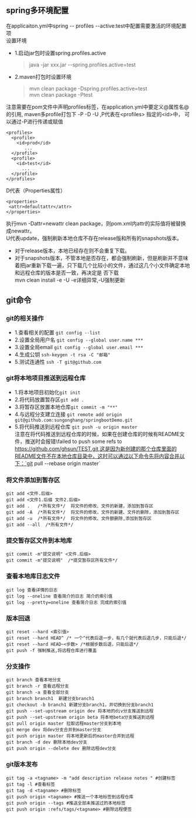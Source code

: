 
## spring多环境配置
   在applicaiton.yml中spring -- profiles --active:test中配置需要激活的环境配置项 \
设置环境
* 1.启动jar包时设置spring.profiles.active
    > java -jar xxx.jar --spring.profiles.active=test
* 2.maven打包时设置环境
    > mvn clean package -Dspring.profiles.active=test \
      mvn clean package -Ptest 
      
 注意需要在pom文件中声明profiles标签，在application.yml中要定义\@属性名\@的引用, maven多profile打包下  -P -D -U ,P代表在\<profiles> 指定的\<id>中，
 可以通过-P进行传递或赋值
  ```
  <profiles>
    <profile> 
      <id>prod</id> 
         ... 
    </profile> 
    <profile> 
      <id>test</id>
        ... 
    </profile> 
 </profiles> 
 ``` 
 D代表（Properties属性）
 ```
<properties>
  <attr>defaultattr</attr>
</properties>
```
执行mvn -Dattr=newattr clean package，则pom.xml内attr的实际值将被替换成newattr。 \
U代表update，强制刷新本地仓库不存在release版和所有的snapshots版本。
* 对于release版本，本地已经存在则不会重复下载。
* 对于snapshots版本，不管本地是否存在，都会强制刷新，但是刷新并不意味着把jar重新下载一遍，只下载几个比较小的文件，通过这几个小文件确定本地和远程仓库的版本是否一致，再决定是  否下载 \
mvn clean install -e -U   -e详细异常,-U强制更新
## git命令
### git的相关操作
 * 1.查看相关的配置 `git config --list`
 * 2.设置全局用户名 `git config --global user.name ***`
 * 3.设置全局email  `git config --global user.email ***`
 * 4.生成公钥  `ssh-keygen -t rsa -C "邮箱"`
 * 5.测试连通性 `ssh -T git@github.com` 
### git将本地项目推送到远程仓库
 * 1.将本地项目初始化`git init` 
 * 2.将代码放置暂存区`git add .`
 * 3.将暂存区放置本地仓库`git commit -m "**"`
 * 4.与远程分支建立连接 `git remote add origin  git@github.com:sungonghang/springbootDemo.git`
 * 5.将代码推送到远程仓库 `git push -u origin master` \
 注意在将代码推送到远程仓库的时候，如果在创建仓库的时候有README文件，推送时会报错\failed to push some refs to https://github.com/ghsun/TEST.git,这是因为新创建的那个仓库里面的README文件不在本地仓库目录中，这时可以通过以下命令先将内容合并以下：`git pull --rebase origin master`
### 将文件添加到暂存区
```
git add <文件.后缀>
git add <文件1.后缀 文件2.后缀>
git add .   /*所有文件*/  将文件的修改、文件的新建，添加到暂存区
git add -A  /*所有文件*/  将文件的修改，文件的新建、文件的删除，添加到暂存区
git add -u  /*所有文件*/  将文件的修改、文件额删除,添加到暂存区
git add --all  /*所有文件*/
```
### 提交暂存区文件到本地库
 ```
 git commit -m"提交说明" <文件.后缀>
 git commit -m"提交说明"  /*提交暂存区所有文件*/
 ```
### 查看本地库日志文件
```
git log 查看详情的日志
git log --oneline 查看简介的日志 简介的索引值
git log --pretty=oneline 查看简介日志 完成的索引值
```
### 版本回退
```
git reset --hard <索引值>
git reset --hard HEAD^ /* 一个^代表后退一步，有几个就代表后退几步，只能后退*/
git reset --hard HEAD~<步数> /*根据步数后退，只能后退*/
git push -f 强制推送,将远程仓库进行覆盖
```
### 分支操作
```
git branch 查看本地分支
git branch -r 查看远程分支
git branch -a 查看全部分支
git branch branch1  新建分支branch1
git checkout -b branch1 新建分支branch1，并切换到分支branch1
git push --set-upstream origin dev 将本地的div分支推送到远程
git push --set-upstream origin beta 将本地beta分支推送到远程
git pull origin master 拉取远程master分支到本地
git merge dev 将dev分支合并到master分支
git push origin master 将本地更新后的master合并到远程
git branch -d dev 删除本地dev分支
git push origin --delete dev 删除远程dev分支
```
### git版本发布
```
git tag -a <tagname> -m "add description release notes " #创建标签
git tag -l #查看标签
git tag -d <tagname> #删除标签
git push origin <tagname> #推送一个本地标签到远程仓库
git push origin --tags #推送全部未推送过的本地标签
git push origin :refs/tags/<tagname> #删除远程便签
```





      


       


